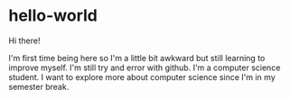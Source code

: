 # hello-world

Hi there!

I'm first time being here so I'm a little bit awkward but still learning to improve myself.
I'm still try and error with github.
I'm a computer science student.
I want to explore more about computer science since I'm in my semester break.
